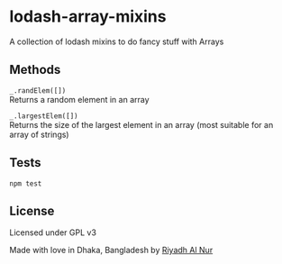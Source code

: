 # lodash-array-mixins
A collection of lodash mixins to do fancy stuff with Arrays  

## Methods  
`_.randElem([])`  
Returns a random element in an array  

`_.largestElem([])`  
Returns the size of the largest element in an array (most suitable for an array of strings)

## Tests
`npm test`  

## License  
Licensed under GPL v3  

Made with love in Dhaka, Bangladesh by [Riyadh Al Nur](http://blog.verticalaxisbd.com)
